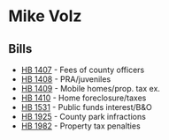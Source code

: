 # Mike Volz
## Bills
* [HB 1407](bill/2021-22/hb/1407/) - Fees of county officers
* [HB 1408](bill/2021-22/hb/1408/) - PRA/juveniles
* [HB 1409](bill/2021-22/hb/1409/) - Mobile homes/prop. tax ex.
* [HB 1410](bill/2021-22/hb/1410/) - Home foreclosure/taxes
* [HB 1531](bill/2021-22/hb/1531/) - Public funds interest/B&O
* [HB 1925](bill/2021-22/hb/1925/) - County park infractions
* [HB 1982](bill/2021-22/hb/1982/) - Property tax penalties
